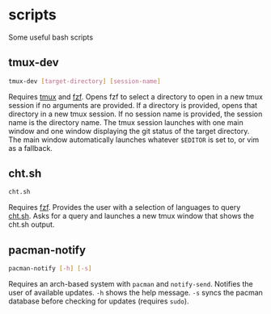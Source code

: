 # scripts
Some useful bash scripts

## tmux-dev
```sh
tmux-dev [target-directory] [session-name]
```
Requires [tmux](https://github.com/tmux/tmux) and [fzf](https://github.com/junegunn/fzf).
Opens fzf to select a directory to open in a new tmux session if no arguments are provided.
If a directory is provided, opens that directory in a new tmux session.
If no session name is provided, the session name is the directory name.
The tmux session launches with one main window and one window displaying the
git status of the target directory.
The main window automatically launches whatever `$EDITOR` is set to, or vim as a fallback.

## cht.sh
```sh
cht.sh
```
Requires [fzf](https://github.com/junegunn/fzf).
Provides the user with a selection of languages to query [cht.sh](https://cht.sh).
Asks for a query and launches a new tmux window that shows the cht.sh output.

## pacman-notify
```sh
pacman-notify [-h] [-s]
```
Requires an arch-based system with `pacman` and `notify-send`.
Notifies the user of available updates.
`-h` shows the help message.
`-s` syncs the pacman database before checking for updates (requires `sudo`).
